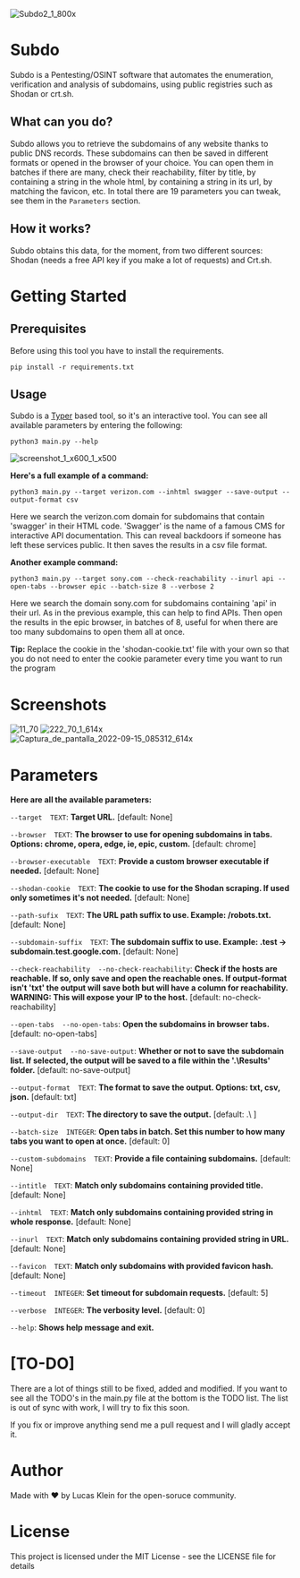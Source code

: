 ![Subdo2_1_800x](https://user-images.githubusercontent.com/59050136/171484315-06d7a9de-c6bd-434d-b74e-29347eb8c65f.png)

# Subdo
Subdo is a Pentesting/OSINT software that automates the enumeration, verification and analysis of subdomains, using public registries such as Shodan or crt.sh.

## What can you do?
Subdo allows you to retrieve the subdomains of any website thanks to public DNS records.
These subdomains can then be saved in different formats or opened in the browser of your choice. You can open them in batches if there are many, check their reachability, filter by title, by containing a string in the whole html, by containing a string in its url, by matching the favicon, etc.
In total there are 19 parameters you can tweak, see them in the `Parameters` section.

## How it works?
Subdo obtains this data, for the moment, from two different sources: Shodan (needs a free API key if you make a lot of requests) and Crt.sh.

# Getting Started
## Prerequisites
Before using this tool you have to install the requirements.

`pip install -r requirements.txt`

## Usage
Subdo is a [Typer](https://typer.tiangolo.com/) based tool, so it's an interactive tool. You can see all available parameters by entering the following:

`python3 main.py --help`

![screenshot_1_x600_1_x500](https://user-images.githubusercontent.com/59050136/190322632-cac362d1-201a-4e6d-975f-5417d5c16cf5.png)



**Here's a full example of a command:**

`python3 main.py --target verizon.com --inhtml swagger --save-output --output-format csv`

Here we search the verizon.com domain for subdomains that contain 'swagger' in their HTML code. 'Swagger' is the name of a famous CMS for interactive API documentation. This can reveal backdoors if someone has left these services public. It then saves the results in a csv file format.

**Another example command:**

`python3 main.py --target sony.com --check-reachability --inurl api --open-tabs --browser epic --batch-size 8 --verbose 2`


Here we search the domain sony.com for subdomains containing 'api' in their url. As in the previous example, this can help to find APIs. Then open the results in the epic browser, in batches of 8, useful for when there are too many subdomains to open them all at once.

**Tip:** Replace the cookie in the 'shodan-cookie.txt' file with your own so that you do not need to enter the cookie parameter every time you want to run the program

# Screenshots
![11_70](https://user-images.githubusercontent.com/59050136/190334512-949d348c-bb05-4fd5-9b5a-2d9594d86189.png)
![222_70_1_614x](https://user-images.githubusercontent.com/59050136/190334530-93ebace9-642b-40b7-a878-285cbb48c66d.png)  
![Captura_de_pantalla_2022-09-15_085312_614x](https://user-images.githubusercontent.com/59050136/190335282-19350477-33d6-4ba6-b543-d6d1deac3f76.png)


# Parameters
**Here are all the available parameters:**

`--target  TEXT`: **Target URL.** [default: None]

`--browser  TEXT`: **The browser to use for opening subdomains in tabs. Options: chrome, opera, edge, ie, epic, custom.** [default: chrome]

`--browser-executable  TEXT`: **Provide a custom browser executable if needed.** [default: None]

`--shodan-cookie  TEXT`: **The cookie to use for the Shodan scraping. If used only sometimes it's not needed.** [default: None]

`--path-sufix  TEXT`: **The URL path suffix to use. Example: /robots.txt.** [default: None]

`--subdomain-suffix  TEXT`: **The subdomain suffix to use. Example: .test -> subdomain.test.google.com.** [default: None]

`--check-reachability  --no-check-reachability`: **Check if the hosts are reachable. If so, only save and open the reachable ones. If output-format isn't 'txt' the output will save both but will have a column for reachability. WARNING: This will expose your IP to the host.** [default: no-check-reachability]

`--open-tabs  --no-open-tabs`: **Open the subdomains in browser tabs.** [default: no-open-tabs]

`--save-output  --no-save-output`: **Whether or not to save the subdomain list. If selected, the output will be saved to a file within the '.\Results' folder.** [default: no-save-output]

`--output-format  TEXT`: **The format to save the output. Options: txt, csv, json.** [default: txt]

`--output-dir  TEXT`: **The directory to save the output.** [default: .\ ]

`--batch-size  INTEGER`: **Open tabs in batch. Set this number to how many tabs you want to open at once.** [default: 0]

`--custom-subdomains  TEXT`: **Provide a file containing subdomains.** [default: None]

`--intitle  TEXT`: **Match only subdomains containing provided title.** [default: None]

`--inhtml  TEXT`: **Match only subdomains containing provided string in whole response.** [default: None]

`--inurl  TEXT`: **Match only subdomains containing provided string in URL.** [default: None]

`--favicon  TEXT`: **Match only subdomains with provided favicon hash.** [default: None]

`--timeout  INTEGER`: **Set timeout for subdomain requests.** [default: 5]

`--verbose  INTEGER`: **The verbosity level.** [default: 0]

`--help`: **Shows help message and exit.**

# [TO-DO]
There are a lot of things still to be fixed, added and modified. If you want to see all the TODO's in the main.py file at the bottom is the TODO list.
The list is out of sync with work, I will try to fix this soon.

If you fix or improve anything send me a pull request and I will gladly accept it.

# Author

Made with ❤️ by Lucas Klein for the open-soruce community.

# License

This project is licensed under the MIT License - see the LICENSE file for details
